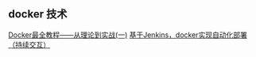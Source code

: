 ## docker 技术
[Docker最全教程——从理论到实战(一)](https://www.cnblogs.com/codelove/p/10030439.html)
[基于Jenkins，docker实现自动化部署（持续交互）](https://www.cnblogs.com/bigben0123/p/7886092.html)
